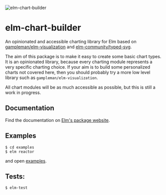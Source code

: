 ![elm-chart-builder](https://raw.githubusercontent.com/data-viz-lab/elm-chart-builder/master/elm-chart-builder-example-small.png "elm-chart-builder-example")

# elm-chart-builder
An opinionated and accessible charting library for Elm based on [gampleman/elm-visualization](https://github.com/gampleman/elm-visualization) and [elm-community/typed-svg](https://package.elm-lang.org/packages/elm-community/typed-svg/latest/).

The aim of this package is to make it easy to create some basic chart types. 
It is an opinionated library, because every charting module represents a very specific charting choice. If your aim is to build some personalized charts not covered here, then you should probably try a more low level library such as `gampleman/elm-visualization`.

All chart modules will be as much accessible as possible, but this is still a work in progress.

## Documentation

Find the documentation on [Elm's package website](https://package.elm-lang.org/packages/data-viz-lab/elm-chart-builder/latest/).

## Examples

```shell
$ cd examples
$ elm reactor
```

and open [examples](https://localhost:8000).

## Tests:

```shell
$ elm-test
```

